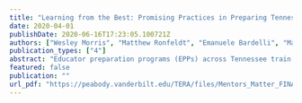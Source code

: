 ```yaml
---
title: "Learning from the Best: Promising Practices in Preparing Tennessee's Future Teachers"
date: 2020-04-01
publishDate: 2020-06-16T17:23:05.100721Z
authors: ["Wesley Morris", "Matthew Ronfeldt", "Emanuele Bardelli", "Matthew Truwit"]
publication_types: ["4"]
abstract: "Educator preparation programs (EPPs) across Tennessee train teacher candidates through a combination of coursework and practice teaching experiences. These practice experiences pair pre-service teachers with current teachers in their endorsement areas who are known as clinical mentors. This brief examines whether having a more instructionally effective clinical mentor matters, and what the state, districts, and EPPs can do to ensure that student teaching experiences ready future teachers."
featured: false
publication: ""
url_pdf: "https://peabody.vanderbilt.edu/TERA/files/Mentors_Matter_FINAL.pdf"
---
```


